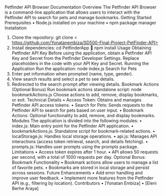 Petfinder API Browser Documentation
Overview
The Petfinder API Browser is a command-line application that allows users to interact with the Petfinder API to search for pets and manage bookmarks.
Getting Started
Prerequisites
•	Node.js installed on your machine
•	npm package manager
Installation
1.	Clone the repository: git clone < https://github.com/Yonatanembiza/SD500-Final-Project-PetFinder-API>
2.	Install dependencies: cd PetfinderApp  npm install
Usage
Obtaining Petfinder API Key
Before using the application, obtain a Petfinder API Key and Secret from the Petfinder Developer Settings. Replace placeholders in the code with your API Key and Secret.
Running the Application
Run the application: node index.js
Search for Pets
1.	Enter pet information when prompted (name, type, gender).
2.	View search results and select a pet to see details.
3.	Redirected to the search prompt after viewing details.
Bookmark Actions (Optional Bonus)
Run bookmark actions standalone script: node bookmarkActions.js
Choose actions to add, remove, display bookmarks, or exit.
Technical Details
•	Access Token: Obtains and manages Petfinder API access tokens.
•	Search for Pets: Sends requests to the Petfinder API to search for pets based on user input.
•	Bookmark Actions: Optional functionality to add, remove, and display bookmarks.
Modules
The application is divided into the following modules:
•	index.js: Main entry point for the Petfinder API application.
•	bookmarkActions.js: Standalone script for bookmark-related actions.
•	localStorage.js: Handles local storage operations.
•	api.js: Manages API interactions (access token retrieval, search, and details fetching).
•	prompts.js: Handles user prompts using the prompts package.
Limitations
•	Access token expires after 1 hour.
•	API allows 50 requests per second, with a total of 1000 requests per day.
Optional Bonus: Bookmark Functionality
•	Bookmark actions allow users to manage a list of favorite pets.
•	Bookmarks are stored in local storage and persist across sessions.
Future Enhancements
•	Add error handling and improve user feedback.
•	Implement more features from the Petfinder API (e.g., filtering by location).
Contributors
•	[Yonatan Embiza]
•	[Eleni Berhe Araya]







